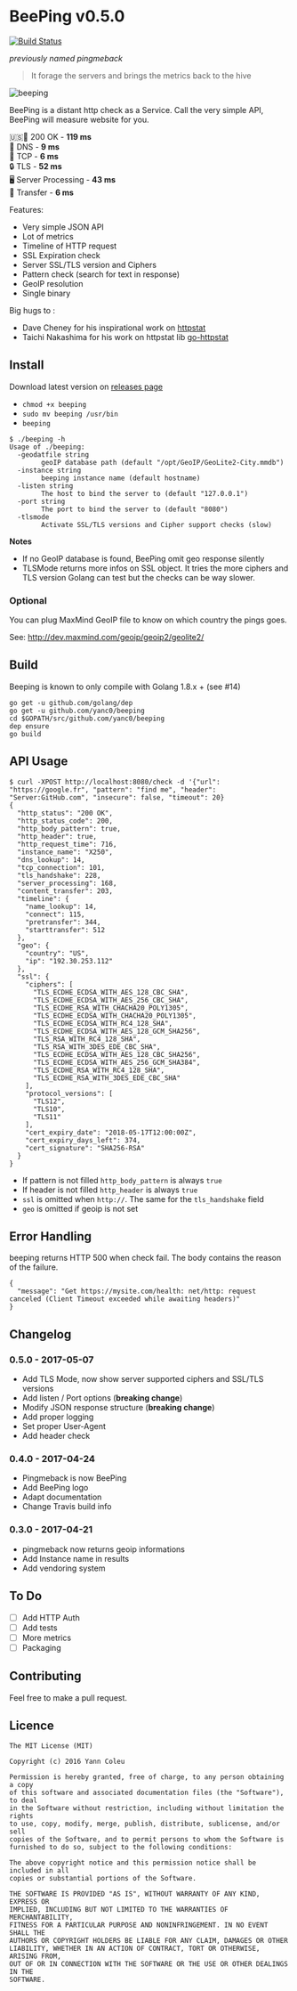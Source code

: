 # BeePing v0.5.0
[![Build Status](https://travis-ci.org/yanc0/beeping.svg?branch=master)](https://travis-ci.org/yanc0/beeping)

_previously named pingmeback_

  > It forage the servers and brings the metrics back to the hive
  
![beeping](http://oi68.tinypic.com/2yngw9h.jpg)  
  
BeePing is a distant http check as a Service. Call the very simple API, BeePing
will measure website for you.

:us::green_heart: 200 OK - **119 ms**  
:book: DNS - **9 ms**  
:arrows_counterclockwise: TCP - **6 ms**  
:lock: TLS - **52 ms**  
:desktop_computer: Server Processing - **43 ms**  
:arrow_down_small: Transfer - **6 ms**  

Features:

* Very simple JSON API
* Lot of metrics
* Timeline of HTTP request
* SSL Expiration check
* Server SSL/TLS version and Ciphers
* Pattern check (search for text in response)
* GeoIP resolution
* Single binary

Big hugs to :

* Dave Cheney for his inspirational work on [httpstat](https://github.com/davecheney/httpstat)
* Taichi Nakashima for his work on httpstat lib [go-httpstat](https://github.com/tcnksm/go-httpstat)

## Install

Download latest version on [releases page](https://github.com/yanc0/beeping/releases)

- `chmod +x beeping`
- `sudo mv beeping /usr/bin`
- `beeping`

```
$ ./beeping -h
Usage of ./beeping:
  -geodatfile string
        geoIP database path (default "/opt/GeoIP/GeoLite2-City.mmdb")
  -instance string
        beeping instance name (default hostname)
  -listen string
        The host to bind the server to (default "127.0.0.1")
  -port string
        The port to bind the server to (default "8080")
  -tlsmode
        Activate SSL/TLS versions and Cipher support checks (slow)
```

**Notes**

* If no GeoIP database is found, BeePing omit geo response silently
* TLSMode returns more infos on SSL object. It tries the more ciphers and TLS version
  Golang can test but the checks can be way slower.

### Optional

You can plug MaxMind GeoIP file to know on which country the pings goes.

See: http://dev.maxmind.com/geoip/geoip2/geolite2/

## Build

Beeping is known to only compile with Golang 1.8.x + (see #14)

```shell
go get -u github.com/golang/dep
go get -u github.com/yanc0/beeping
cd $GOPATH/src/github.com/yanc0/beeping
dep ensure
go build
```

## API Usage

```
$ curl -XPOST http://localhost:8080/check -d '{"url": "https://google.fr", "pattern": "find me", "header": "Server:GitHub.com", "insecure": false, "timeout": 20}
{
  "http_status": "200 OK",
  "http_status_code": 200,
  "http_body_pattern": true,
  "http_header": true,
  "http_request_time": 716,
  "instance_name": "X250",
  "dns_lookup": 14,
  "tcp_connection": 101,
  "tls_handshake": 228,
  "server_processing": 168,
  "content_transfer": 203,
  "timeline": {
    "name_lookup": 14,
    "connect": 115,
    "pretransfer": 344,
    "starttransfer": 512
  },
  "geo": {
    "country": "US",
    "ip": "192.30.253.112"
  },
  "ssl": {
    "ciphers": [
      "TLS_ECDHE_ECDSA_WITH_AES_128_CBC_SHA",
      "TLS_ECDHE_ECDSA_WITH_AES_256_CBC_SHA",
      "TLS_ECDHE_RSA_WITH_CHACHA20_POLY1305",
      "TLS_ECDHE_ECDSA_WITH_CHACHA20_POLY1305",
      "TLS_ECDHE_ECDSA_WITH_RC4_128_SHA",
      "TLS_ECDHE_ECDSA_WITH_AES_128_GCM_SHA256",
      "TLS_RSA_WITH_RC4_128_SHA",
      "TLS_RSA_WITH_3DES_EDE_CBC_SHA",
      "TLS_ECDHE_ECDSA_WITH_AES_128_CBC_SHA256",
      "TLS_ECDHE_ECDSA_WITH_AES_256_GCM_SHA384",
      "TLS_ECDHE_RSA_WITH_RC4_128_SHA",
      "TLS_ECDHE_RSA_WITH_3DES_EDE_CBC_SHA"
    ],
    "protocol_versions": [
      "TLS12",
      "TLS10",
      "TLS11"
    ],
    "cert_expiry_date": "2018-05-17T12:00:00Z",
    "cert_expiry_days_left": 374,
    "cert_signature": "SHA256-RSA"
  }
}
```

* If pattern is not filled `http_body_pattern` is always `true`
* If header is not filled `http_header` is always `true`
* `ssl` is omitted when `http://`. The same for the `tls_handshake` field
* `geo` is omitted if geoip is not set

## Error Handling

beeping returns HTTP 500 when check fail. The body contains the reason of the failure.

```
{
  "message": "Get https://mysite.com/health: net/http: request canceled (Client Timeout exceeded while awaiting headers)"
}
```

## Changelog

### 0.5.0 - 2017-05-07

  * Add TLS Mode, now show server supported ciphers and SSL/TLS versions
  * Add listen / Port options (**breaking change**)
  * Modify JSON response structure (**breaking change**)
  * Add proper logging
  * Set proper User-Agent
  * Add header check

### 0.4.0 - 2017-04-24

  * Pingmeback is now BeePing
  * Add BeePing logo
  * Adapt documentation
  * Change Travis build info

### 0.3.0 - 2017-04-21

  * pingmeback now returns geoip informations
  * Add Instance name in results
  * Add vendoring system


## To Do

- [ ] Add HTTP Auth
- [ ] Add tests
- [ ] More metrics
- [ ] Packaging

## Contributing

Feel free to make a pull request.

## Licence

```
The MIT License (MIT)

Copyright (c) 2016 Yann Coleu

Permission is hereby granted, free of charge, to any person obtaining a copy
of this software and associated documentation files (the "Software"), to deal
in the Software without restriction, including without limitation the rights
to use, copy, modify, merge, publish, distribute, sublicense, and/or sell
copies of the Software, and to permit persons to whom the Software is
furnished to do so, subject to the following conditions:

The above copyright notice and this permission notice shall be included in all
copies or substantial portions of the Software.

THE SOFTWARE IS PROVIDED "AS IS", WITHOUT WARRANTY OF ANY KIND, EXPRESS OR
IMPLIED, INCLUDING BUT NOT LIMITED TO THE WARRANTIES OF MERCHANTABILITY,
FITNESS FOR A PARTICULAR PURPOSE AND NONINFRINGEMENT. IN NO EVENT SHALL THE
AUTHORS OR COPYRIGHT HOLDERS BE LIABLE FOR ANY CLAIM, DAMAGES OR OTHER
LIABILITY, WHETHER IN AN ACTION OF CONTRACT, TORT OR OTHERWISE, ARISING FROM,
OUT OF OR IN CONNECTION WITH THE SOFTWARE OR THE USE OR OTHER DEALINGS IN THE
SOFTWARE.
```
